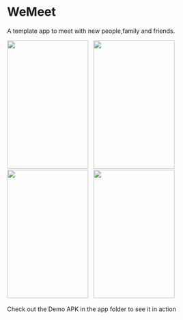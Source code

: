 # WeMeet 
A template app to meet with new people,family and friends.

<img src="https://firebasestorage.googleapis.com/v0/b/shixelsdatingapp.appspot.com/o/Screenshot_20170314-132108.png?alt=media&token=4e38b1c6-fd7d-49ce-9747-8c7ef8748af2" width="190" height = "300"/> &nbsp; <img src="https://firebasestorage.googleapis.com/v0/b/shixelsdatingapp.appspot.com/o/Screenshot_20170314-142203.png?alt=media&token=8b3a6931-497a-44d0-98b6-889c9ede6c23" height = "300" width = "190"/> &nbsp;  <img src="https://firebasestorage.googleapis.com/v0/b/shixelsdatingapp.appspot.com/o/Screenshot_20170314-132057.png?alt=media&token=331fa958-148e-4d85-a440-2267d5423790" width="190" height = "300"/>  &nbsp;  <img src="https://firebasestorage.googleapis.com/v0/b/shixelsdatingapp.appspot.com/o/Screenshot_20170314-132117.png?alt=media&token=fea73d53-669e-4f68-94a1-3ea188a3eae2" width="190" height = "300"/>

Check out the Demo APK in the app folder to see it in action
